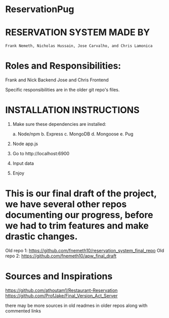 # ReservationPug

# RESERVATION SYSTEM MADE BY 
    Frank Nemeth, Nicholas Hussain, Jose Carvalho, and Chris Lamonica 

# Roles and Responsibilities:

Frank and Nick Backend
Jose and Chris Frontend 

Specific responsibilities are in the older git repo's files. 


# INSTALLATION INSTRUCTIONS 

1. Make sure these dependencies are installed:
    
    a. Node/npm
    b. Express
    c. MongoDB
    d. Mongoose
    e. Pug

2. Node app.js
3. Go to http://localhost:6900
4. Input data
5. Enjoy

# This is our final draft of the project, we have several other repos documenting our progress, before we had to trim features and make drastic changes. 

Old repo 1: https://github.com/fnemeth10/reservation_system_final_repo
Old repo 2: https://github.com/fnemeth10/apw_final_draft 

# Sources and Inspirations 

https://github.com/athoutam1/Restaurant-Reservation
https://github.com/ProfJake/Final_Version_Act_Server

there may be more sources in old readmes in older repos along with commented links